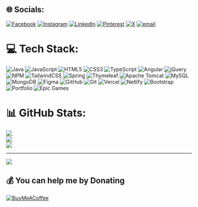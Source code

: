 
## 🌐 Socials:
[![Facebook](https://img.shields.io/badge/Facebook-%231877F2.svg?logo=Facebook&logoColor=white)](https://facebook.com/mubashir) [![Instagram](https://img.shields.io/badge/Instagram-%23E4405F.svg?logo=Instagram&logoColor=white)](https://instagram.com/mubashir) [![LinkedIn](https://img.shields.io/badge/LinkedIn-%230077B5.svg?logo=linkedin&logoColor=white)](https://linkedin.com/in/mubashir) [![Pinterest](https://img.shields.io/badge/Pinterest-%23E60023.svg?logo=Pinterest&logoColor=white)](https://pinterest.com/mubashir) [![X](https://img.shields.io/badge/X-black.svg?logo=X&logoColor=white)](https://x.com/mubashir) [![email](https://img.shields.io/badge/Email-D14836?logo=gmail&logoColor=white)](mailto:mubashirkt778899@gmail.com) 

# 💻 Tech Stack:
![Java](https://img.shields.io/badge/java-%23ED8B00.svg?style=for-the-badge&logo=openjdk&logoColor=white) ![JavaScript](https://img.shields.io/badge/javascript-%23323330.svg?style=for-the-badge&logo=javascript&logoColor=%23F7DF1E) ![HTML5](https://img.shields.io/badge/html5-%23E34F26.svg?style=for-the-badge&logo=html5&logoColor=white) ![CSS3](https://img.shields.io/badge/css3-%231572B6.svg?style=for-the-badge&logo=css3&logoColor=white) ![TypeScript](https://img.shields.io/badge/typescript-%23007ACC.svg?style=for-the-badge&logo=typescript&logoColor=white) ![Angular](https://img.shields.io/badge/angular-%23DD0031.svg?style=for-the-badge&logo=angular&logoColor=white) ![jQuery](https://img.shields.io/badge/jquery-%230769AD.svg?style=for-the-badge&logo=jquery&logoColor=white) ![NPM](https://img.shields.io/badge/NPM-%23CB3837.svg?style=for-the-badge&logo=npm&logoColor=white) ![TailwindCSS](https://img.shields.io/badge/tailwindcss-%2338B2AC.svg?style=for-the-badge&logo=tailwind-css&logoColor=white) ![Spring](https://img.shields.io/badge/spring-%236DB33F.svg?style=for-the-badge&logo=spring&logoColor=white) ![Thymeleaf](https://img.shields.io/badge/Thymeleaf-%23005C0F.svg?style=for-the-badge&logo=Thymeleaf&logoColor=white) ![Apache Tomcat](https://img.shields.io/badge/apache%20tomcat-%23F8DC75.svg?style=for-the-badge&logo=apache-tomcat&logoColor=black) ![MySQL](https://img.shields.io/badge/mysql-4479A1.svg?style=for-the-badge&logo=mysql&logoColor=white) ![MongoDB](https://img.shields.io/badge/MongoDB-%234ea94b.svg?style=for-the-badge&logo=mongodb&logoColor=white) ![Figma](https://img.shields.io/badge/figma-%23F24E1E.svg?style=for-the-badge&logo=figma&logoColor=white) ![GitHub](https://img.shields.io/badge/github-%23121011.svg?style=for-the-badge&logo=github&logoColor=white) ![Git](https://img.shields.io/badge/git-%23F05033.svg?style=for-the-badge&logo=git&logoColor=white) ![Vercel](https://img.shields.io/badge/vercel-%23000000.svg?style=for-the-badge&logo=vercel&logoColor=white) ![Netlify](https://img.shields.io/badge/netlify-%23000000.svg?style=for-the-badge&logo=netlify&logoColor=#00C7B7) ![Bootstrap](https://img.shields.io/badge/bootstrap-%238511FA.svg?style=for-the-badge&logo=bootstrap&logoColor=white) ![Portfolio](https://img.shields.io/badge/Portfolio-%23000000.svg?style=for-the-badge&logo=firefox&logoColor=#FF7139) ![Epic Games](https://img.shields.io/badge/epicgames-%23313131.svg?style=for-the-badge&logo=epicgames&logoColor=white)
# 📊 GitHub Stats:
![](https://github-readme-stats.vercel.app/api?username=mubashirkt6211&theme=gruvbox_light&hide_border=false&include_all_commits=false&count_private=true)<br/>
![](https://nirzak-streak-stats.vercel.app/?user=mubashirkt6211&theme=gruvbox_light&hide_border=false)<br/>
![](https://github-readme-stats.vercel.app/api/top-langs/?username=mubashirkt6211&theme=gruvbox_light&hide_border=false&include_all_commits=false&count_private=true&layout=compact)

---
[![](https://visitcount.itsvg.in/api?id=mubashirkt6211&icon=0&color=0)](https://visitcount.itsvg.in)

  ## 💰 You can help me by Donating
  [![BuyMeACoffee](https://img.shields.io/badge/Buy%20Me%20a%20Coffee-ffdd00?style=for-the-badge&logo=buy-me-a-coffee&logoColor=black)](https://buymeacoffee.com/mubashir) 

  
<!-- Proudly created with GPRM ( https://gprm.itsvg.in ) -->
